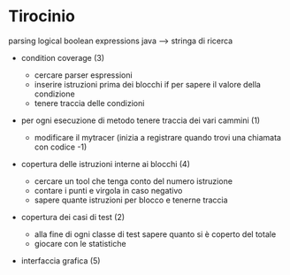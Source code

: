 Tirocinio
=========
parsing logical boolean expressions java --> stringa di ricerca


- condition coverage (3)
	- cercare parser espressioni
	- inserire istruzioni prima dei blocchi if per sapere il valore della condizione
	- tenere traccia delle condizioni


- per ogni esecuzione di metodo tenere traccia dei vari cammini (1)
	- modificare il mytracer (inizia a registrare quando trovi una chiamata con codice -1)


- copertura delle istruzioni interne ai blocchi (4)
	- cercare un tool che tenga conto del numero istruzione
	- contare i punti e virgola in caso negativo
	- sapere quante istruzioni per blocco e tenerne traccia

- copertura dei casi di test (2)
	- alla fine di ogni classe di test sapere quanto si è coperto del totale
	- giocare con le statistiche


- interfaccia grafica (5)

